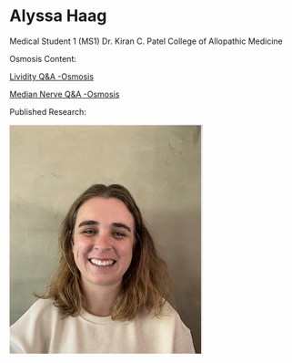 # Alyssa Haag
Medical Student 1 (MS1)
Dr. Kiran C. Patel College of Allopathic Medicine 

Osmosis Content:

[Lividity Q&A -Osmosis](https://www.osmosis.org/answers/lividity)

[Median Nerve Q&A -Osmosis](https://www.osmosis.org/answers/median-nerve)

Published Research:

![Me](/Pic2.png)


